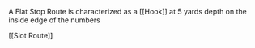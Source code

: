 A Flat Stop Route is characterized as a [[Hook]] at 5 yards depth on the inside edge of the numbers

[[Slot Route]]